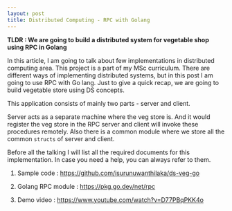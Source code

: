```yaml
---
layout: post
title: Distributed Computing - RPC with Golang
---
```


**TLDR : We are going to build a distributed system for vegetable shop using RPC in Golang**

In this article, I am going to talk about few implementations in distributed computing area. This project is a part of my
MSc curriculum. There are different ways of implementing distributed systems, but in this post I am going to use RPC with
Go lang. Just to give a quick recap, we are going to build vegetable store using DS concepts.

This application consists of mainly two parts - server and client.

Server acts as a separate machine where the veg store is. And it would register the veg store in the RPC server and client
will invoke these procedures remotely. Also there is a common module where we store all the common `structs` of server and
client.

Before all the talking I will list all the required documents for this implementation. In case you need a help, you can always
refer to them.

1. Sample code : https://github.com/isurunuwanthilaka/ds-veg-go

2. Golang RPC module : https://pkg.go.dev/net/rpc

3. Demo video : https://www.youtube.com/watch?v=D77PBqPKK4o

